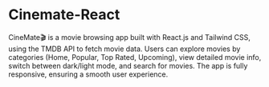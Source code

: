 # Cinemate-React
CineMate🎬 is a movie browsing app built with React.js and Tailwind CSS, using the TMDB API to fetch movie data. Users can explore movies by categories (Home, Popular, Top Rated, Upcoming), view detailed movie info, switch between dark/light mode, and search for movies. The app is fully responsive, ensuring a smooth user experience.
